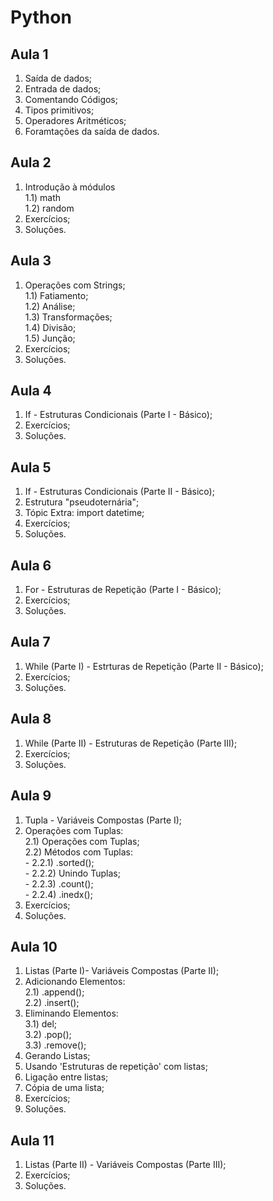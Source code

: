 # **Python**
## Aula 1
1) Saída de dados;
2) Entrada de dados;
3) Comentando Códigos;
4) Tipos primitivos;
5) Operadores Aritméticos;
6) Foramtações da saída de dados.

## Aula 2
1) Introdução à módulos<br>
  1.1) math<br>
  1.2) random<br>
2) Exercícios;
3) Soluções.

## Aula 3
1) Operações com Strings; <br>
  1.1) Fatiamento;<br>
  1.2) Análise;<br>
  1.3) Transformações;<br>
  1.4) Divisão;<br>
  1.5) Junção;<br>
2) Exercícios;
3) Soluções.

## Aula 4
1) If - Estruturas Condicionais (Parte I - Básico);
2) Exercícios;
3) Soluções.

## Aula 5
1) If - Estruturas Condicionais (Parte II - Básico);
2) Estrutura "pseudoternária";
3) Tópic Extra: import datetime;
4) Exercícios;
5) Soluções.

## Aula 6
1) For - Estruturas de Repetição (Parte I - Básico);
2) Exercícios;
3) Soluções.

## Aula 7
1) While (Parte I) - Estrturas de Repetição (Parte II - Básico);
2) Exercícios;
3) Soluções.

## Aula 8
1) While (Parte II) - Estruturas de Repetição (Parte III);
2) Exercícios;
3) Soluções.

## Aula 9
1) Tupla - Variáveis Compostas (Parte I);<br>
2) Operações com Tuplas:<br>
  2.1) Operações com Tuplas;<br>
  2.2) Métodos com Tuplas:<br>
       - 2.2.1) .sorted();<br>
       - 2.2.2) Unindo Tuplas;<br>
       - 2.2.3) .count();<br>
       - 2.2.4) .inedx();<br>
3) Exercícios;
4) Soluções.

## Aula 10
1) Listas (Parte I)- Variáveis Compostas (Parte II);<br>
2) Adicionando Elementos:<br>
  2.1) .append();<br>
  2.2) .insert();<br>
3) Eliminando Elementos:<br>
  3.1) del;<br>
  3.2) .pop();<br>
  3.3) .remove();<br>
4) Gerando Listas;<br>
5) Usando 'Estruturas de repetição' com listas;
6) Ligação entre listas;
7) Cópia de uma lista;
8) Exercícios;
9) Soluções.

## Aula 11
1) Listas (Parte II) - Variáveis Compostas (Parte III);<br>
2) Exercícios;<br>
3) Soluções.<br>
  
  
  
